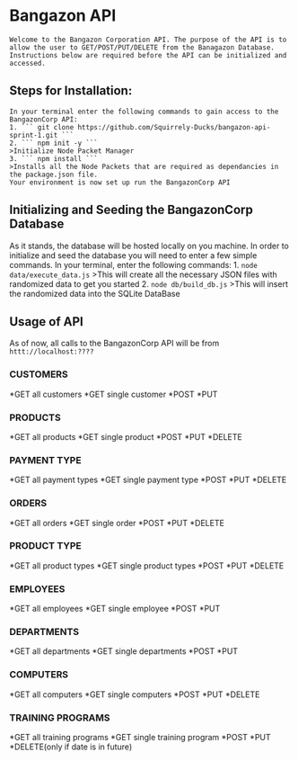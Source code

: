 # Bangazon API
    Welcome to the Bangazon Corporation API. The purpose of the API is to allow the user to GET/POST/PUT/DELETE from the Banagazon Database. Instructions below are required before the API can be initialized and accessed.

## Steps for Installation:
    In your terminal enter the following commands to gain access to the BangazonCorp API:
    1. ``` git clone https://github.com/Squirrely-Ducks/bangazon-api-sprint-1.git ```
    2. ``` npm init -y ```
    >Initialize Node Packet Manager
    3. ``` npm install ```
    >Installs all the Node Packets that are required as dependancies in the package.json file.
    Your environment is now set up run the BangazonCorp API

## Initializing and Seeding the BangazonCorp Database
As it stands, the database will be hosted locally on you machine.
In order to initialize and seed the database you will need to enter a few simple commands. In your terminal, enter the following commands:
    1. ` node data/execute_data.js `
    >This will create all the necessary JSON files with randomized data to get you started
    2. ` node db/build_db.js `
    >This will insert the randomized data into the SQLite DataBase
## Usage of API
As of now, all calls to the BangazonCorp API will be from `httt://localhost:????`

### CUSTOMERS
*GET all customers
*GET single customer
*POST
*PUT

### PRODUCTS
*GET all products
*GET single product
*POST
*PUT
*DELETE

### PAYMENT TYPE
*GET all payment types
*GET single payment type
*POST
*PUT
*DELETE

### ORDERS
*GET all orders
*GET single order
*POST
*PUT
*DELETE

### PRODUCT TYPE
*GET all product types
*GET single product types
*POST
*PUT
*DELETE

### EMPLOYEES
*GET all employees
*GET single employee
*POST
*PUT

### DEPARTMENTS
*GET all departments
*GET single departments
*POST
*PUT


### COMPUTERS
*GET all computers
*GET single computers
*POST
*PUT
*DELETE

### TRAINING PROGRAMS
*GET all training programs
*GET single training program
*POST
*PUT
*DELETE(only if date is in future)
